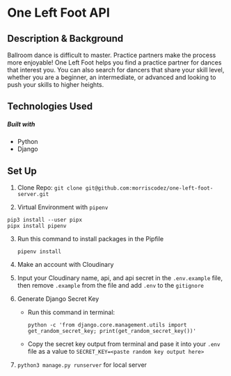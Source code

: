 # One Left Foot API

## Description & Background

Ballroom dance is difficult to master. Practice partners make the process more enjoyable! One Left Foot helps you find a practice partner for dances that interest you. You can also search for dancers that share your skill level, whether you are a beginner, an intermediate, or advanced and looking to push your skills to higher heights.

## Technologies Used

##### Built with

- Python
- Django

## Set Up

1.  Clone Repo:
   ```git clone git@github.com:morriscodez/one-left-foot-server.git```

2.  Virtual Environment with ```pipenv```
 
   ```
   pip3 install --user pipx
   pipx install pipenv
   ```
3. Run this command to install packages in the Pipfile
   ``` 
   pipenv install 
   ```
  

4.  Make an account with Cloudinary
 
5.  Input your Cloudinary name, api, and api secret in the ```.env.example``` file, then remove ```.example``` from the file and add ```.env``` to the ```gitignore```

6. Generate Django Secret Key
   - Run this command in terminal:
   
     ```
     python -c 'from django.core.management.utils import get_random_secret_key; print(get_random_secret_key())'

     ```
   - Copy the secret key output from terminal and pase it into your ```.env``` file as a value to ```SECRET_KEY=<paste random key output here>```
   

7.  ```python3 manage.py runserver``` for local server


